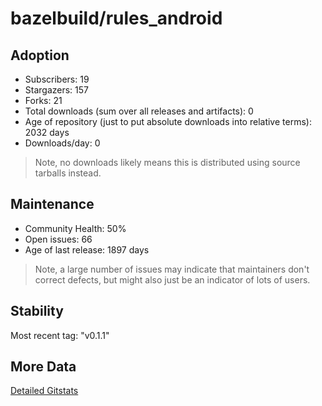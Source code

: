 # bazelbuild/rules_android

## Adoption

- Subscribers: 19
- Stargazers: 157
- Forks: 21
- Total downloads (sum over all releases and artifacts): 0
- Age of repository (just to put absolute downloads into relative terms): 2032 days
- Downloads/day: 0

> Note, no downloads likely means this is distributed using source tarballs instead.

## Maintenance

- Community Health: 50%
- Open issues: 66
- Age of last release: 1897 days

> Note, a large number of issues may indicate that maintainers don't correct defects, but might also
> just be an indicator of lots of users.

## Stability

Most recent tag: "v0.1.1"

## More Data

[Detailed Gitstats](/bazel-catalog/gitstats/bazelbuild/rules_android)

